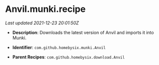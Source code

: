# Anvil.munki.recipe

_Last updated 2021-12-23 20:01:50Z_

- **Description**: Downloads the latest version of Anvil and imports it into Munki.

- **Identifier**: `com.github.homebysix.munki.Anvil`

- **Parent Recipes**: `com.github.homebysix.download.Anvil`
